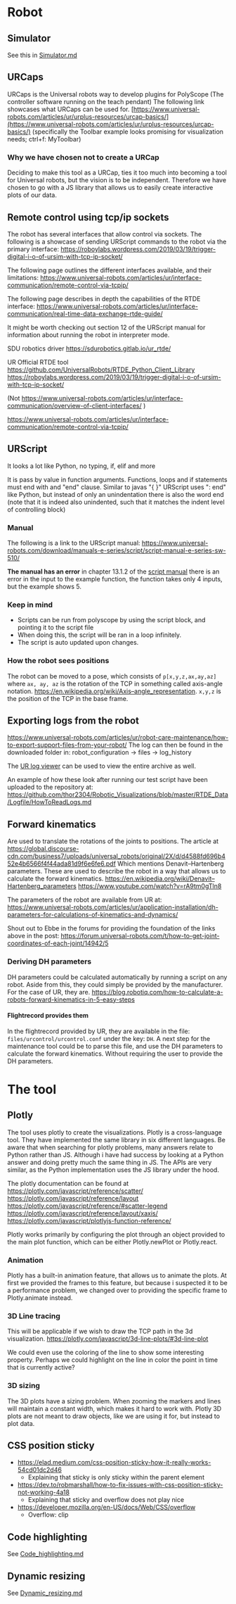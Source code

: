 # Robot
## Simulator
See this in [Simulator.md](Simulator.md)

## URCaps
URCaps is the Universal robots way to develop plugins for PolyScope (The controller software running on the teach pendant)
The following link showcases what URCaps can be used for.
[https://www.universal-robots.com/articles/ur/urplus-resources/urcap-basics/](https://www.universal-robots.com/articles/ur/urplus-resources/urcap-basics/)
(specifically the Toolbar example looks promising for visualization needs; ctrl+f: MyToolbar)

### Why we have chosen not to create a URCap
Deciding to make this tool as a URCap, ties it too much into becoming a tool for Universal robots, but the vision is to be independent.
Therefore we have chosen to go with a JS library that allows us to easily create interactive plots of our data.

## Remote control using tcp/ip sockets
The robot has several interfaces that allow control via sockets.
The following is a showcase of sending URScript commands to the robot via the primary interface:
https://roboylabs.wordpress.com/2019/03/19/trigger-digital-i-o-of-ursim-with-tcp-ip-socket/

The following page outlines the different interfaces available, and their limitations:
https://www.universal-robots.com/articles/ur/interface-communication/remote-control-via-tcpip/

The following page describes in depth the capabilities of the RTDE interface:
https://www.universal-robots.com/articles/ur/interface-communication/real-time-data-exchange-rtde-guide/

It might be worth checking out section 12 of the URScript manual for information about running the robot in interpreter mode.

SDU robotics driver
https://sdurobotics.gitlab.io/ur_rtde/

UR Official RTDE tool
https://github.com/UniversalRobots/RTDE_Python_Client_Library
https://roboylabs.wordpress.com/2019/03/19/trigger-digital-i-o-of-ursim-with-tcp-ip-socket/

(Not
https://www.universal-robots.com/articles/ur/interface-communication/overview-of-client-interfaces/
)

https://www.universal-robots.com/articles/ur/interface-communication/remote-control-via-tcpip/

## URScript
It looks a lot like Python, no typing, if, elif and more

It is pass by value in function arguments.
Functions, loops and if statements must end with and "end" clause. Similar to javas "{ }" URScript uses ": end" like Python,
but instead of only an unindentation there is also the word end (note that it is indeed also unindented,
such that it matches the indent level of controlling block)

### Manual
The following is a link to the URScript manual:
https://www.universal-robots.com/download/manuals-e-series/script/script-manual-e-series-sw-510/

__The manual has an error__
in chapter 13.1.2 of the [script manual](https://s3-eu-west-1.amazonaws.com/ur-support-site/115824/scriptManual_SW5.11.pdf) 
there is an error in the input to the example function, the function takes only 4 inputs, but the example shows 5.


### Keep in mind
- Scripts can be run from polyscope by using the script block, and pointing it to the script file
- When doing this, the script will be ran in a loop infinitely.
- The script is auto updated upon changes.


### How the robot sees positions
The robot can be moved to a pose, which consists of `p[x,y,z,ax,ay,az]` where `ax, ay, az` is the rotation of the TCP in something called axis-angle notation.
https://en.wikipedia.org/wiki/Axis–angle_representation.
`x,y,z` is the position of the TCP in the base frame.

## Exporting logs from the robot
https://www.universal-robots.com/articles/ur/robot-care-maintenance/how-to-export-support-files-from-your-robot/
The log can then be found in the downloaded folder in: robot_configuration -> files -> log_history

The [UR log viewer](https://www.universal-robots.com/articles/ur/robot-care-maintenance/ur-log-viewer-manual/)  can be used to view the entire archive as well.

An example of how these look after running our test script have been uploaded to the repository at:
https://github.com/thor2304/Robotic_Visualizations/blob/master/RTDE_Data/Logfile/HowToReadLogs.md

## Forward kinematics
Are used to translate the rotations of the joints to positions.
The article at 
https://global.discourse-cdn.com/business7/uploads/universal_robots/original/2X/d/d4588fd696b452e4b6566f4f44ada81d9f6e6fe6.pdf
Which mentions Denavit–Hartenberg parameters. These are used to describe the robot in a way that allows us to calculate the forward kinematics.
https://en.wikipedia.org/wiki/Denavit–Hartenberg_parameters
https://www.youtube.com/watch?v=rA9tm0gTln8

The parameters of the robot are available from UR at:
https://www.universal-robots.com/articles/ur/application-installation/dh-parameters-for-calculations-of-kinematics-and-dynamics/

Shout out to Ebbe in the forums for providing the foundation of the links above in the post:
https://forum.universal-robots.com/t/how-to-get-joint-coordinates-of-each-joint/14942/5

### Deriving DH parameters
DH parameters could be calculated automatically by running a script on any robot.
Aside from this, they could simply be provided by the manufacturer. For the case of UR, they are.
https://blog.robotiq.com/how-to-calculate-a-robots-forward-kinematics-in-5-easy-steps

#### Flightrecord provides them
In the flightrecord provided by UR, they are available in the file: `files/urcontrol/urcontrol.conf` under the key: `DH`.
A next step for the maintenance tool could be to parse this file, and use the DH parameters to calculate the forward kinematics. 
Without requiring the user to provide the DH parameters.

# The tool
## Plotly
The tool uses plotly to create the visualizations. 
Plotly is a cross-language tool. 
They have implemented the same library in six different languages. 
Be aware that when searching for plotly problems, many answers relate to Python rather than JS.
Although i have had success by looking at a Python answer and doing pretty much the same thing in JS. 
The APIs are very similar, as the Python implementation uses the JS library under the hood.

The plotly documentation can be found at
https://plotly.com/javascript/reference/scatter/
https://plotly.com/javascript/reference/layout
https://plotly.com/javascript/reference/#scatter-legend
https://plotly.com/javascript/reference/layout/xaxis/
https://plotly.com/javascript/plotlyjs-function-reference/

Plotly works primarily by configuring the plot through an object provided to the main plot function, 
which can be either Plotly.newPlot or Plotly.react.

### Animation
Plotly has a built-in animation feature, that allows us to animate the plots.
At first we provided the frames to this feature, but because i suspected it to be a performance problem, 
we changed over to providing the specific frame to Plotly.animate instead.

### 3D Line tracing
This will be applicable if we wish to draw the TCP path in the 3d visualization.
https://plotly.com/javascript/3d-line-plots/#3d-line-plot

We could even use the coloring of the line to show some interesting property.
Perhaps we could highlight on the line in color the point in time that is currently active?

### 3D sizing
The 3D plots have a sizing problem. When zooming the markers and lines will maintain a constant width, which makes it hard to work with.
Plotly 3D plots are not meant to draw objects, like we are using it for, but instead to plot data.

## CSS position sticky
- https://elad.medium.com/css-position-sticky-how-it-really-works-54cd01dc2d46
  - Explaining that sticky is only sticky within the parent element
- https://dev.to/robmarshall/how-to-fix-issues-with-css-position-sticky-not-working-4a18
  - Explaining that sticky and overflow does not play nice
- https://developer.mozilla.org/en-US/docs/Web/CSS/overflow
  - Overflow: clip

## Code highlighting
See [Code_highlighting.md](Code_highlighting.md)

## Dynamic resizing
See [Dynamic_resizing.md](Dynamic_resizing.md)